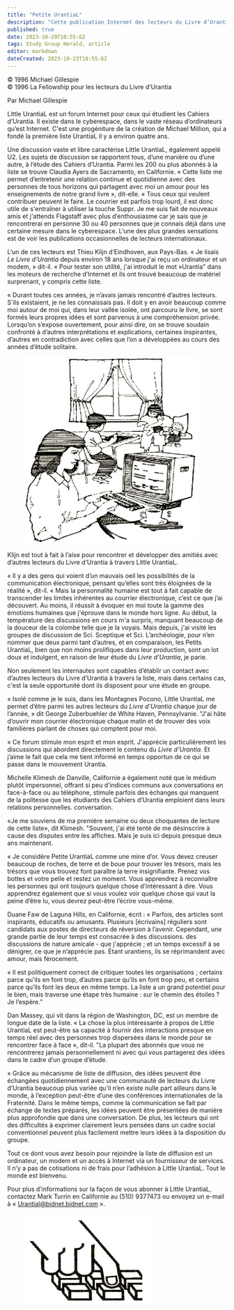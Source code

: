 ```yaml
---
title: "Petite UrantiaL"
description: "Cette publication Internet des lecteurs du Livre d’Urantia n’est probablement pas ce que vous pensiez qu'elle serait, mais bien plus."
published: true
date: 2023-10-29T10:55:6Z
tags: Study Group Herald, article
editor: markdown
dateCreated: 2023-10-23T10:55:6Z
---
```


<p class="v-card v-sheet theme--light grey lighten-3 px-2">© 1996 Michael Gillespie<br>© 1996 La Fellowship pour les lecteurs du Livre d’Urantia</p>


Par Michael Gillespie

Little UrantiaL est un forum Internet pour ceux qui étudient les Cahiers d’Urantia. Il existe dans le cyberespace, dans le vaste réseau d’ordinateurs qu’est Internet. C'est une progéniture de la création de Michael Million, qui a fondé la première liste UrantiaL il y a environ quatre ans.

Une discussion vaste et libre caractérise Little UrantiaL, également appelé U2. Les sujets de discussion se rapportent tous, d’une manière ou d’une autre, à l’étude des Cahiers d’Urantia. Parmi les 200 ou plus abonnés à la liste se trouve Claudia Ayers de Sacramento, en Californie. « Cette liste me permet d’entretenir une relation continue et quotidienne avec des personnes de tous horizons qui partagent avec moi un amour pour les enseignements de notre grand livre », dit-elle. « Tous ceux qui veulent contribuer peuvent le faire. Le courrier est parfois trop lourd, il est donc utile de s'entraîner à utiliser la touche Suppr. Je me suis fait de nouveaux amis et j'attends Flagstaff avec plus d’enthousiasme car je sais que je rencontrerai en personne 30 ou 40 personnes que je connais déjà dans une certaine mesure dans le cyberespace. L’une des plus grandes sensations est de voir les publications occasionnelles de lecteurs internationaux.

L’un de ces lecteurs est Thieu Klijn d’Eindhoven, aux Pays-Bas. « Je lisais _Le Livre d’Urantia_ depuis environ 18 ans lorsque j'ai reçu un ordinateur et un modem, » dit-il. « Pour tester son utilité, j'ai introduit le mot  »Urantia" dans les moteurs de recherche d’Internet et ils ont trouvé beaucoup de matériel surprenant, y compris cette liste.

« Durant toutes ces années, je n’avais jamais rencontré d’autres lecteurs. S'ils existaient, je ne les connaissais pas. Il doit y en avoir beaucoup comme moi autour de moi qui, dans leur vallée isolée, ont parcouru le livre, se sont formés leurs propres idées et sont parvenus à une compréhension privée. Lorsqu’on s’expose ouvertement, pour ainsi dire, on se trouve soudain confronté à d’autres interprétations et explications, certaines inspirantes, d’autres en contradiction avec celles que l’on a développées au cours des années d’étude solitaire.

<figure id="Figure_1" class="image urantiapedia">
<img src="/image/article/Study_Group_Herald/UrantiaL.jpg">
</figure>

Klijn est tout à fait à l’aise pour rencontrer et développer des amitiés avec d’autres lecteurs du Livre d’Urantia à travers Little UrantiaL.

« Il y a des gens qui voient d’un mauvais oeil les possibilités de la communication électronique, pensant qu’elles sont très éloignées de la réalité », dit-il. « Mais la personnalité humaine est tout à fait capable de transcender les limites inhérentes au courrier électronique, c’est ce que j’ai découvert. Au moins, il réussit à évoquer en moi toute la gamme des émotions humaines que j'éprouve dans le monde hors ligne. Au début, la température des discussions en cours m'a surpris, manquant beaucoup de la douceur de la colombe telle que je la voyais. Mais depuis, j'ai visité les groupes de discussion de Sci. Sceptique et Sci. L’archéologie, pour n’en nommer que deux parmi tant d’autres, et en comparaison, les Petits UrantiaL, bien que non moins prolifiques dans leur production, sont un lot doux et indulgent, en raison de leur étude du _Livre d’Urantia_, je parie.

Non seulement les internautes sont capables d’établir un contact avec d’autres lecteurs du Livre d’Urantia à travers la liste, mais dans certains cas, c'est la seule opportunité dont ils disposent pour une étude en groupe.

« Isolé comme je le suis, dans les Montagnes Pocono, Little UrantiaL me permet d’être parmi les autres lecteurs du _Livre d’Urantia_ chaque jour de l’année, » dit George Zuberbuehler de White Haven, Pennsylvanie. "J'ai hâte d’ouvrir mon courrier électronique chaque matin et de trouver des voix familières parlant de choses qui comptent pour moi.

« Ce forum stimule mon esprit et mon esprit. J'apprécie particulièrement les discussions qui abordent directement le contenu du _Livre d’Urantia_. Et j’aime le fait que cela me tient informé en temps opportun de ce qui se passe dans le mouvement Urantia.

Michelle Klimesh de Danville, Californie a également noté que le médium plutôt impersonnel, offrant si peu d’indices communs aux conversations en face-à-face ou au téléphone, stimule parfois des échanges qui manquent de la politesse que les étudiants des Cahiers d’Urantia emploient dans leurs relations personnelles. conversation.

«Je me souviens de ma première semaine ou deux choquantes de lecture de cette liste», dit Klimesh. "Souvent, j'ai été tenté de me désinscrire à cause des disputes entre les affiches. Mais je suis ici depuis presque deux ans maintenant.

« Je considère Petite UrantiaL comme une mine d’or. Vous devez creuser beaucoup de roches, de terre et de boue pour trouver les trésors, mais les trésors que vous trouvez font paraître la terre insignifiante. Prenez vos bottes et votre pelle et restez un moment. Vous apprendrez à reconnaître les personnes qui ont toujours quelque chose d’intéressant à dire. Vous apprendrez également que si vous voulez voir quelque chose qui vaut la peine d’être lu, vous devrez peut-être l’écrire vous-même.

Duane Faw de Laguna Hills, en Californie, écrit : « Parfois, des articles sont inspirants, éducatifs ou amusants. Plusieurs [écrivains] réguliers sont candidats aux postes de directeurs de réversion à l’avenir. Cependant, une grande partie de leur temps est consacrée à des discussions. des discussions de nature amicale - que j'apprécie ; et un temps excessif à se dénigrer, ce que je n’apprécie pas. Étant urantiens, ils se réprimandent avec amour, mais férocement.

« Il est politiquement correct de critiquer toutes les organisations ; certains parce qu’ils en font trop, d’autres parce qu’ils en font trop peu, et certains parce qu’ils font les deux en même temps. La liste a un grand potentiel pour le bien, mais traverse une étape très humaine : sur le chemin des étoiles ? Je l’espère."

Dan Massey, qui vit dans la région de Washington, DC, est un membre de longue date de la liste. « La chose la plus intéressante à propos de Little UrantiaL est peut-être sa capacité à fournir des interactions presque en temps réel avec des personnes trop dispersées dans le monde pour se rencontrer face à face », dit-il. "La plupart des abonnés que vous ne rencontrerez jamais personnellement ni avec qui vous partagerez des idées dans le cadre d’un groupe d’étude.

« Grâce au mécanisme de liste de diffusion, des idées peuvent être échangées quotidiennement avec une communauté de lecteurs du Livre d’Urantia beaucoup plus variée qu'il n’en existe nulle part ailleurs dans le monde, à l’exception peut-être d’une des conférences internationales de la Fraternité. Dans le même temps, comme la communication se fait par échange de textes préparés, les idées peuvent être présentées de manière plus approfondie que dans une conversation. De plus, les lecteurs qui ont des difficultés à exprimer clairement leurs pensées dans un cadre social conventionnel peuvent plus facilement mettre leurs idées à la disposition du groupe.

Tout ce dont vous avez besoin pour rejoindre la liste de diffusion est un ordinateur, un modem et un accès à Internet via un fournisseur de services. Il n’y a pas de cotisations ni de frais pour l’adhésion à Little UrantiaL. Tout le monde est bienvenu.

Pour plus d’informations sur la façon de vous abonner à Little UrantiaL, contactez Mark Turrin en Californie au (510) 9377473 ou envoyez un e-mail à « Urantial@bidnet.bidnet.com ».

<figure id="Figure_2" class="image urantiapedia">
<img src="/image/article/Study_Group_Herald/keys.jpg">
</figure>

